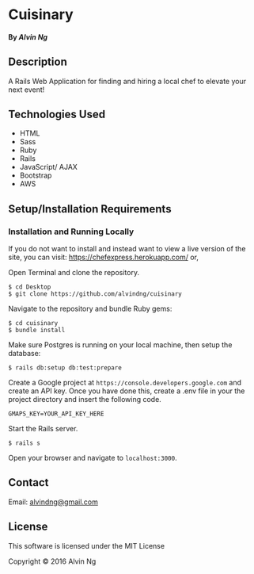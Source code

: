# Cuisinary
#### By _**Alvin Ng**_

## Description
A Rails Web Application for finding and hiring a local chef to elevate your next event!

## Technologies Used
* HTML
* Sass
* Ruby
* Rails
* JavaScript/ AJAX
* Bootstrap
* AWS

## Setup/Installation Requirements

### Installation and Running Locally

If you do not want to install and instead want to view a live version of the site, you can visit: https://chefexpress.herokuapp.com/ or,

Open Terminal and clone the repository.  
```
$ cd Desktop
$ git clone https://github.com/alvindng/cuisinary
```

Navigate to the repository and bundle Ruby gems:
```
$ cd cuisinary
$ bundle install
```

Make sure Postgres is running on your local machine, then setup the database:
```
$ rails db:setup db:test:prepare
```

Create a Google project at `https://console.developers.google.com` and create an API key. Once you have done this, create a .env file in your the project directory and insert the following code.
```
GMAPS_KEY=YOUR_API_KEY_HERE
```

Start the Rails server.
```
$ rails s
```

Open your browser and navigate to `localhost:3000`.

## Contact

Email: alvindng@gmail.com

## License

This software is licensed under the MIT License

Copyright &copy; 2016 Alvin Ng
